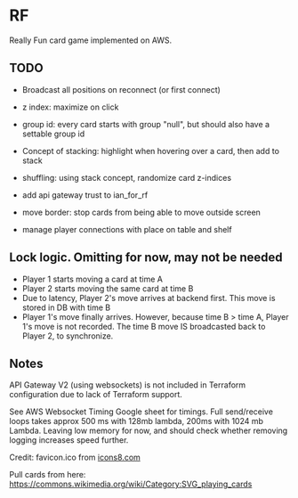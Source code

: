 # RF
Really Fun card game implemented on AWS. 



## TODO
- Broadcast all positions on reconnect (or first connect)

- z index: maximize on click
- group id: every card starts with group "null", but should also have a settable group id 
- Concept of stacking: highlight when hovering over a card, then add to stack
- shuffling: using stack concept, randomize card z-indices

- add api gateway trust to ian_for_rf
- move border: stop cards from being able to move outside screen

- manage player connections with place on table and shelf



## Lock logic. Omitting for now, may not be needed

- Player 1 starts moving a card at time A
- Player 2 starts moving the same card at time B
- Due to latency, Player 2's move arrives at backend first. This move is stored in DB with time B
- Player 1's move finally arrives. However, because time B > time A, Player 1's move is not recorded. The time B move IS broadcasted back to Player 2, to synchronize.

## Notes

API Gateway V2 (using websockets) is not included in Terraform configuration due to lack of Terraform support.

See AWS Websocket Timing Google sheet for timings.
Full send/receive loops takes approx 500 ms with 128mb lambda,
200ms with 1024 mb Lambda. Leaving low memory for now, and should check
whether removing logging increases speed further.

Credit: favicon.ico from [icons8.com](icons8.com)


Pull cards from here:
https://commons.wikimedia.org/wiki/Category:SVG_playing_cards